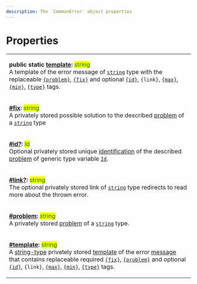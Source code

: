 ```yaml
---
description: The `CommonError` object properties
---
```


# Properties

|                                                                                                                                                                                                                                                                                                                                                                                                                                                                                                                                                                                                                                                                                                                                                                                                                                                                             |
| --------------------------------------------------------------------------------------------------------------------------------------------------------------------------------------------------------------------------------------------------------------------------------------------------------------------------------------------------------------------------------------------------------------------------------------------------------------------------------------------------------------------------------------------------------------------------------------------------------------------------------------------------------------------------------------------------------------------------------------------------------------------------------------------------------------------------------------------------------------------------- |
| <p><strong>public static</strong> <a href="static-template.md"><strong>template</strong></a><strong>:</strong> <mark style="color:green;">string</mark><br>A template of the error message of <a href="https://developer.mozilla.org/en-US/docs/Web/JavaScript/Reference/Global_Objects/String"><code>string</code></a> type with the replaceable <a href="../constructor.md#problem"><code>{problem}</code></a>, <a href="../constructor.md#fix"><code>{fix}</code></a> and optional <a href="../constructor.md#id"><code>{id}</code></a>, <code>{link}</code>, <a href="../constructor.md#max"><code>{max}</code></a>, <a href="../constructor.md#min"><code>{min}</code></a>, <a href="../constructor.md#type"><code>{type}</code></a> tags.</p>                                                                                                                         |
| <p><strong></strong><a href="fix.md"><strong>#fix</strong></a><strong>:</strong> <mark style="color:green;">string</mark><br>A privately stored possible solution to the described <a href="../../getting-started/basic-concepts.md#problem">problem</a> of a <a href="https://developer.mozilla.org/en-US/docs/Web/JavaScript/Reference/Global_Objects/String"><code>string</code></a> type</p>                                                                                                                                                                                                                                                                                                                                                                                                                                                                            |
| <p><strong></strong><a href="id.md"><strong>#id?</strong></a><strong>:</strong> <mark style="color:green;">Id</mark><br>Optional privately stored unique <a href="../../getting-started/basic-concepts.md#identification">identification</a> of the described <a href="../../getting-started/basic-concepts.md#problem">problem</a> of generic type variable <a href="../generic-type-variables.md#commonerror-less-than-id-greater-than"><code>Id</code></a>.</p>                                                                                                                                                                                                                                                                                                                                                                                                          |
| <p><strong></strong><a href="link.md"><strong>#link?</strong></a><strong>:</strong> <mark style="color:green;">string</mark><br>The optional privately stored link of <a href="https://developer.mozilla.org/en-US/docs/Web/JavaScript/Reference/Global_Objects/String"><code>string</code></a> type redirects to read more about the thrown error.</p>                                                                                                                                                                                                                                                                                                                                                                                                                                                                                                                     |
| <p><strong></strong><a href="problem.md"><strong>#problem</strong></a><strong>:</strong> <mark style="color:green;">string</mark><br>A privately stored <a href="../../getting-started/basic-concepts.md#problem">problem</a> of a <a href="https://developer.mozilla.org/en-US/docs/Web/JavaScript/Reference/Global_Objects/String"><code>string</code></a> type.</p>                                                                                                                                                                                                                                                                                                                                                                                                                                                                                                      |
| <p><strong></strong><a href="template.md"><strong>#template</strong></a><strong>:</strong> <mark style="color:green;">string</mark><br>A <a href="https://developer.mozilla.org/en-US/docs/Web/JavaScript/Reference/Global_Objects/String">string-type</a> privately stored <a href="../../getting-started/basic-concepts.md#template">template</a> of the error <a href="../../getting-started/basic-concepts.md#message">message</a> that contains replaceable required <a href="../constructor.md#fix"><code>{fix}</code></a>, <a href="../constructor.md#problem"><code>{problem}</code></a> and optional <a href="../constructor.md#id"><code>{id}</code></a>, <code>{link}</code>, <a href="../constructor.md#max"><code>{max}</code></a>, <a href="../constructor.md#min"><code>{min}</code></a>, <a href="../constructor.md#type"><code>{type}</code></a> tags.</p> |
